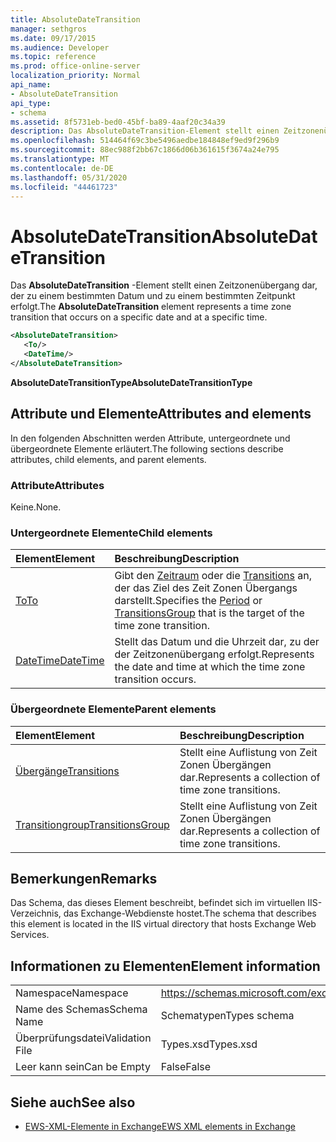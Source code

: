 ```yaml
---
title: AbsoluteDateTransition
manager: sethgros
ms.date: 09/17/2015
ms.audience: Developer
ms.topic: reference
ms.prod: office-online-server
localization_priority: Normal
api_name:
- AbsoluteDateTransition
api_type:
- schema
ms.assetid: 8f5731eb-bed0-45bf-ba89-4aaf20c34a39
description: Das AbsoluteDateTransition-Element stellt einen Zeitzonenübergang dar, der zu einem bestimmten Datum und zu einem bestimmten Zeitpunkt erfolgt.
ms.openlocfilehash: 514464f69c3be5496aedbe184848ef9ed9f296b9
ms.sourcegitcommit: 88ec988f2bb67c1866d06b361615f3674a24e795
ms.translationtype: MT
ms.contentlocale: de-DE
ms.lasthandoff: 05/31/2020
ms.locfileid: "44461723"
---
```

# <a name="absolutedatetransition"></a><span data-ttu-id="6ab15-103">AbsoluteDateTransition</span><span class="sxs-lookup"><span data-stu-id="6ab15-103">AbsoluteDateTransition</span></span>

<span data-ttu-id="6ab15-104">Das **AbsoluteDateTransition** -Element stellt einen Zeitzonenübergang dar, der zu einem bestimmten Datum und zu einem bestimmten Zeitpunkt erfolgt.</span><span class="sxs-lookup"><span data-stu-id="6ab15-104">The **AbsoluteDateTransition** element represents a time zone transition that occurs on a specific date and at a specific time.</span></span> 
  
```xml
<AbsoluteDateTransition>
   <To/>
   <DateTime/>
</AbsoluteDateTransition>
```

<span data-ttu-id="6ab15-105">**AbsoluteDateTransitionType**</span><span class="sxs-lookup"><span data-stu-id="6ab15-105">**AbsoluteDateTransitionType**</span></span>

## <a name="attributes-and-elements"></a><span data-ttu-id="6ab15-106">Attribute und Elemente</span><span class="sxs-lookup"><span data-stu-id="6ab15-106">Attributes and elements</span></span>

<span data-ttu-id="6ab15-107">In den folgenden Abschnitten werden Attribute, untergeordnete und übergeordnete Elemente erläutert.</span><span class="sxs-lookup"><span data-stu-id="6ab15-107">The following sections describe attributes, child elements, and parent elements.</span></span>
  
### <a name="attributes"></a><span data-ttu-id="6ab15-108">Attribute</span><span class="sxs-lookup"><span data-stu-id="6ab15-108">Attributes</span></span>

<span data-ttu-id="6ab15-109">Keine.</span><span class="sxs-lookup"><span data-stu-id="6ab15-109">None.</span></span>
  
### <a name="child-elements"></a><span data-ttu-id="6ab15-110">Untergeordnete Elemente</span><span class="sxs-lookup"><span data-stu-id="6ab15-110">Child elements</span></span>

|<span data-ttu-id="6ab15-111">**Element**</span><span class="sxs-lookup"><span data-stu-id="6ab15-111">**Element**</span></span>|<span data-ttu-id="6ab15-112">**Beschreibung**</span><span class="sxs-lookup"><span data-stu-id="6ab15-112">**Description**</span></span>|
|:-----|:-----|
|[<span data-ttu-id="6ab15-113">To</span><span class="sxs-lookup"><span data-stu-id="6ab15-113">To</span></span>](to.md) <br/> |<span data-ttu-id="6ab15-114">Gibt den [Zeitraum](period.md) oder die [Transitions](transitionsgroup.md) an, der das Ziel des Zeit Zonen Übergangs darstellt.</span><span class="sxs-lookup"><span data-stu-id="6ab15-114">Specifies the [Period](period.md) or [TransitionsGroup](transitionsgroup.md) that is the target of the time zone transition.</span></span>  <br/> |
|[<span data-ttu-id="6ab15-115">DateTime</span><span class="sxs-lookup"><span data-stu-id="6ab15-115">DateTime</span></span>](datetime.md) <br/> |<span data-ttu-id="6ab15-116">Stellt das Datum und die Uhrzeit dar, zu der der Zeitzonenübergang erfolgt.</span><span class="sxs-lookup"><span data-stu-id="6ab15-116">Represents the date and time at which the time zone transition occurs.</span></span>  <br/> |
   
### <a name="parent-elements"></a><span data-ttu-id="6ab15-117">Übergeordnete Elemente</span><span class="sxs-lookup"><span data-stu-id="6ab15-117">Parent elements</span></span>

|<span data-ttu-id="6ab15-118">**Element**</span><span class="sxs-lookup"><span data-stu-id="6ab15-118">**Element**</span></span>|<span data-ttu-id="6ab15-119">**Beschreibung**</span><span class="sxs-lookup"><span data-stu-id="6ab15-119">**Description**</span></span>|
|:-----|:-----|
|[<span data-ttu-id="6ab15-120">Übergänge</span><span class="sxs-lookup"><span data-stu-id="6ab15-120">Transitions</span></span>](transitions.md) <br/> |<span data-ttu-id="6ab15-121">Stellt eine Auflistung von Zeit Zonen Übergängen dar.</span><span class="sxs-lookup"><span data-stu-id="6ab15-121">Represents a collection of time zone transitions.</span></span>  <br/> |
|[<span data-ttu-id="6ab15-122">Transitiongroup</span><span class="sxs-lookup"><span data-stu-id="6ab15-122">TransitionsGroup</span></span>](transitionsgroup.md) <br/> |<span data-ttu-id="6ab15-123">Stellt eine Auflistung von Zeit Zonen Übergängen dar.</span><span class="sxs-lookup"><span data-stu-id="6ab15-123">Represents a collection of time zone transitions.</span></span>  <br/> |
   
## <a name="remarks"></a><span data-ttu-id="6ab15-124">Bemerkungen</span><span class="sxs-lookup"><span data-stu-id="6ab15-124">Remarks</span></span>

<span data-ttu-id="6ab15-125">Das Schema, das dieses Element beschreibt, befindet sich im virtuellen IIS-Verzeichnis, das Exchange-Webdienste hostet.</span><span class="sxs-lookup"><span data-stu-id="6ab15-125">The schema that describes this element is located in the IIS virtual directory that hosts Exchange Web Services.</span></span>
  
## <a name="element-information"></a><span data-ttu-id="6ab15-126">Informationen zu Elementen</span><span class="sxs-lookup"><span data-stu-id="6ab15-126">Element information</span></span>

|||
|:-----|:-----|
|<span data-ttu-id="6ab15-127">Namespace</span><span class="sxs-lookup"><span data-stu-id="6ab15-127">Namespace</span></span>  <br/> |https://schemas.microsoft.com/exchange/services/2006/types  <br/> |
|<span data-ttu-id="6ab15-128">Name des Schemas</span><span class="sxs-lookup"><span data-stu-id="6ab15-128">Schema Name</span></span>  <br/> |<span data-ttu-id="6ab15-129">Schematypen</span><span class="sxs-lookup"><span data-stu-id="6ab15-129">Types schema</span></span>  <br/> |
|<span data-ttu-id="6ab15-130">Überprüfungsdatei</span><span class="sxs-lookup"><span data-stu-id="6ab15-130">Validation File</span></span>  <br/> |<span data-ttu-id="6ab15-131">Types.xsd</span><span class="sxs-lookup"><span data-stu-id="6ab15-131">Types.xsd</span></span>  <br/> |
|<span data-ttu-id="6ab15-132">Leer kann sein</span><span class="sxs-lookup"><span data-stu-id="6ab15-132">Can be Empty</span></span>  <br/> |<span data-ttu-id="6ab15-133">False</span><span class="sxs-lookup"><span data-stu-id="6ab15-133">False</span></span>  <br/> |
   
## <a name="see-also"></a><span data-ttu-id="6ab15-134">Siehe auch</span><span class="sxs-lookup"><span data-stu-id="6ab15-134">See also</span></span>

- [<span data-ttu-id="6ab15-135">EWS-XML-Elemente in Exchange</span><span class="sxs-lookup"><span data-stu-id="6ab15-135">EWS XML elements in Exchange</span></span>](ews-xml-elements-in-exchange.md)


